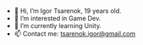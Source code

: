 - 👋 Hi, I’m Igor Tsarenok, 19 years old.
- 👀 I’m interested in Game Dev.
- 🌱 I’m currently learning Unity.
- 📫 Contact me: tsarenok.igor@gmail.com
